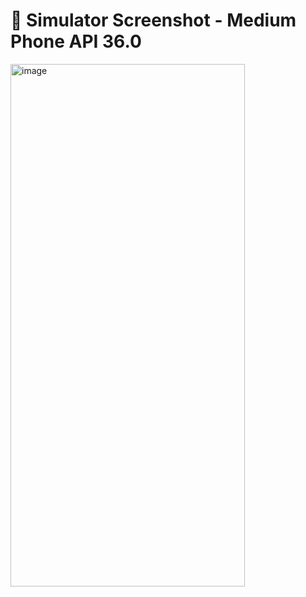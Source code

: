 # 📱 Simulator Screenshot - Medium Phone API 36.0
<img width="375" height="836" alt="image" src="https://github.com/user-attachments/assets/9446708d-24e4-4384-9471-4d46be8b8652" />
